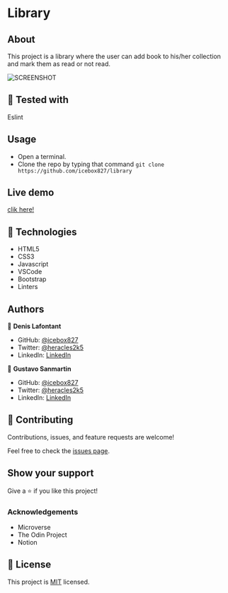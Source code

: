 # Library

## About

This project is a library where the user can add book to his/her collection and mark them as read or not read.

![SCREENSHOT](app_screenshot.png)


## 🔨 Tested with
Eslint

## Usage

- Open a terminal.
- Clone the repo by typing that command `git clone https://github.com/icebox827/library`  

## Live demo
[clik here!](https://icebox827.github.io/library/.)

## 🔨 Technologies

- HTML5
- CSS3
- Javascript
- VSCode
- Bootstrap
- Linters

## Authors

👤 **Denis Lafontant**

- GitHub: [@icebox827](https://github.com/icebox827)
- Twitter: [@heracles2k5](https://twitter.com/@heracles2k5)
- LinkedIn: [LinkedIn](https://www.linkedin.com/in/denis-lafontant/)

👤 **Gustavo Sanmartin**

- GitHub: [@icebox827](https://github.com/gasb150)
- Twitter: [@heracles2k5](https://twitter.com/7aves)
- LinkedIn: [LinkedIn](https://www.linkedin.com/in/gustavsanmartin/)

## 🤝 Contributing

Contributions, issues, and feature requests are welcome!

Feel free to check the [issues page](https://github.com/icebox827/library/issues/2).

## Show your support

Give a ⭐️ if you like this project!

### Acknowledgements

- Microverse
- The Odin Project
- Notion

## 📝 License

This project is [MIT](./LICENSE) licensed.
